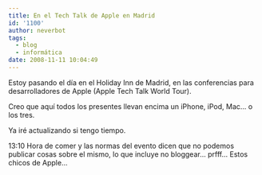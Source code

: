 ```yaml
---
title: En el Tech Talk de Apple en Madrid
id: '1100'
author: neverbot
tags:
  - blog
  - informática
date: 2008-11-11 10:04:49
---
```


Estoy pasando el día en el Holiday Inn de Madrid, en las conferencias para desarrolladores de Apple (Apple Tech Talk World Tour).

Creo que aquí todos los presentes llevan encima un iPhone, iPod, Mac... o los tres.

Ya iré actualizando si tengo tiempo.

13:10 Hora de comer y las normas del evento dicen que no podemos publicar cosas sobre el mismo, lo que incluye no bloggear... prfff... Estos chicos de Apple...
